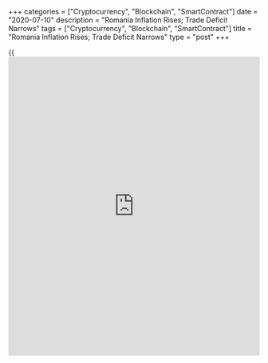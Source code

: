 +++
categories = ["Cryptocurrency", "Blockchain", "SmartContract"]
date = "2020-07-10"
description = "Romania Inflation Rises; Trade Deficit Narrows"
tags = ["Cryptocurrency", "Blockchain", "SmartContract"]
title = "Romania Inflation Rises; Trade Deficit Narrows"
type = "post"
+++

{{<iframe id="large-banner" src="https://www.bounty.group/#slide=19.0" width="100%" height="600" scrolling="no" style="border: 0px solid rgb(216, 221, 230); border-radius: 3px;">}}

Romania's consumer price inflation rose in June after easing in the
previous month, data from the National Institute of Statistics showed on
Friday.

Another report from the statistical office said trade deficit narrowed
in May.

The consumer price index rose 2.6 percent year-on-year in June,
following a 2.3 percent increase in May. Economists had forecast a 2.5
percent rise. In April, inflation was 2.7 percent.

Prices of food products grew 5.35 percent and those of non-food products
rose by 0.68 percent in June. Services cost increased by 2.78 percent.

On a monthly basis, consumer prices rose 0.08 percent in June.

The trade deficit decreased to EUR 1.25 billion in May from EUR 1.48
billion in the same month last year. In April,the trade deficit was EUR
1.63 billion.

Exports declined 40.1 percent yearly in May, following a 47 percent
decrease in April.

Imports fell 35.4 percent annually in May, 34.0 percent decline in the
prior month.

For comments and feedback [contact](https://www.playgroundfx.com/contact/): editorial@rtt[news](https://www.letsplayfx.com/blog/forex-news-website/).com

[Economic News][1]

 **What parts of the world are seeing the best (and worst) economic
performances lately? Click[here][2] to check out our [Econ Scorecard][2]
and find out! See up-to-the-moment [ranking](https://www.playgroundfx.com/blog/crypto-exchange-ranking/)s for the best and worst
performers in [GDP][3], [unemployment rate][4], [inflation][5] and much
more.**

   1. www.rtt[news](https://www.letsplayfx.com/blog/forex-news-website/).com/Content/EconomicNews.aspx
   2. www.rtt[news](https://www.letsplayfx.com/blog/forex-news-website/).com/economic-scorecard/world-rank/industrial-production/highest-performance.aspx
   3. www.rtt[news](https://www.letsplayfx.com/blog/forex-news-website/).com/economic-scorecard/world-rank/GDP/highest-performance.aspx
   4. www.rtt[news](https://www.letsplayfx.com/blog/forex-news-website/).com/economic-scorecard/world-rank/unemployment-rate/lowest-performance.aspx
   5. www.rtt[news](https://www.letsplayfx.com/blog/forex-news-website/).com/economic-scorecard/world-rank/CPI/highest-performance.aspx
